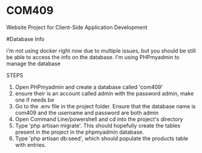 # COM409
Website Project for Client-Side Application Development 


#Database Info

i'm not using docker right now due to multiple issues, but you should be still be able to access the info on the database. I'm using PHPmyadmin to manage the database

STEPS

1. Open PHPmyadmin and create a database called 'com409'
2. ensure their is an account called admin with the password admin, make one if needs be
3. Go to the .env file in the project folder. Ensure that the database name is com409 and the username and password are both admin
4. Open Command Line/powershell and cd into the project's directory
5. Type 'php artisan migrate'. This should hopefully create the tables present in the project in the phpmyadmin database.
6. Type 'php artisan db:seed', which should populate the products table with entries.




